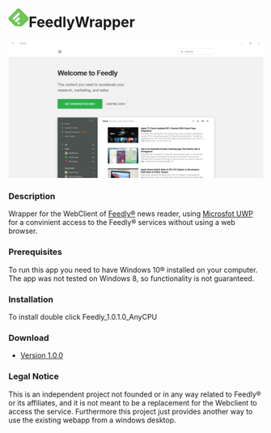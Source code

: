#  ![alt text](https://github.com/mdbesoain/FeedlyWrapper/raw/master/Feedly/Feedly/Assets/AppList/AppList.targetsize-40_altform-unplated.png "icono")FeedlyWrapper

![alt text]( https://github.com/mdbesoain/FeedlyWrapper/raw/master/Feedly/Feedly/images/screenshot.PNG "Screenshot")

### Description

Wrapper for the WebClient of [Feedly®](https://feedly.com/) news reader, using [Microsfot UWP](https://docs.microsoft.com/en-us/windows/uwp/get-started/universal-application-platform-guide) for a convinient access to the  Feedly® services without using a web browser.

### Prerequisites

To run this app you need to have Windows 10® installed on your computer. The app was not tested on Windows 8, so functionality is not guaranteed.

### Installation
To install double click Feedly_1.0.1.0_AnyCPU

### Download

* [Version 1.0.0](https://github.com/mdbesoain/FeedlyWrapper/raw/master/Feedly/Feedly/AppPackages/Feedly_1.0.1.0_Test.zip)

### Legal Notice

This is an independent project not founded or in any way related to Feedly® or its affiliates, and it is not meant to be a replacement for the Webclient to  access the service. Furthermore this project just provides another way to use the existing webapp from a windows desktop.
